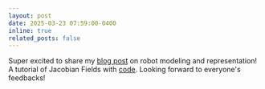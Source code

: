 ```yaml
---
layout: post
date: 2025-03-23 07:59:00-0400
inline: true
related_posts: false
---
```


Super excited to share my [blog post](https://sizhe-li.github.io/blog/2025/jacobian-fields-tutorial/) on robot modeling and representation! A tutorial of Jacobian Fields with [code](https://github.com/sizhe-li/neural-jacobian-field/tree/main). Looking forward to everyone's feedbacks!

